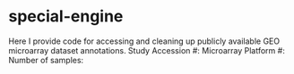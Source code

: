 # special-engine

Here I provide code for accessing and cleaning up publicly available GEO microarray dataset annotations.
Study Accession #:
Microarray Platform #:
Number of samples:
